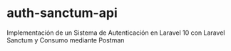 # auth-sanctum-api
Implementación de un Sistema de Autenticación en Laravel 10 con  Laravel Sanctum y Consumo mediante Postman
